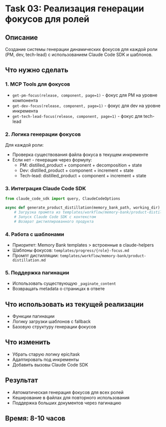 # Task 03: Реализация генерации фокусов для ролей

## Описание
Создание системы генерации динамических фокусов для каждой роли (PM, dev, tech-lead) с использованием Claude Code SDK и шаблонов.

## Что нужно сделать

### 1. MCP Tools для фокусов
- `get-pm-focus(release, component, page=1)` - фокус для PM на уровне компонента
- `get-dev-focus(release, component, page=1)` - фокус для dev на уровне инкремента
- `get-tech-lead-focus(release, component, page=1)` - фокус для tech-lead

### 2. Логика генерации фокусов
Для каждой роли:
- Проверка существования файла фокуса в текущем инкременте
- Если нет - генерация через формулу:
  - PM: distilled_product + component + decomposition + state
  - Dev: distilled_product + component + increment + state
  - Tech-lead: distilled_product + component + increment + state

### 3. Интеграция Claude Code SDK
```python
from claude_code_sdk import query, ClaudeCodeOptions

async def generate_product_distillation(memory_bank_path, working_dir):
    # Загрузка промпта из templates/workflow/memory-bank/product-distillation.md
    # Запуск Claude Code SDK с контекстом
    # Возврат дистиллированного продукта
```

### 4. Работа с шаблонами
- Приоритет: Memory Bank templates > встроенные в claude-helpers
- Шаблоны фокусов: `templates/progress/{role}-focus.md`
- Промпт дистилляции: `templates/workflow/memory-bank/product-distillation.md`

### 5. Поддержка пагинации
- Использовать существующую `_paginate_content`
- Возвращать metadata о страницах в ответе

## Что использовать из текущей реализации
- Функции пагинации
- Логику загрузки шаблонов с fallback
- Базовую структуру генерации фокусов

## Что изменить
- Убрать старую логику epic/task
- Адаптировать под инкременты
- Добавить вызовы Claude Code SDK

## Результат
- Автоматическая генерация фокусов для всех ролей
- Кеширование в файлах для повторного использования
- Поддержка больших документов через пагинацию

## Время: 8-10 часов